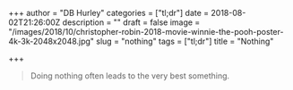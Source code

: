 +++
author = "DB Hurley"
categories = ["tl;dr"]
date = 2018-08-02T21:26:00Z
description = ""
draft = false
image = "/images/2018/10/christopher-robin-2018-movie-winnie-the-pooh-poster-4k-3k-2048x2048.jpg"
slug = "nothing"
tags = ["tl;dr"]
title = "Nothing"

+++


> Doing nothing often leads to the very best something.

